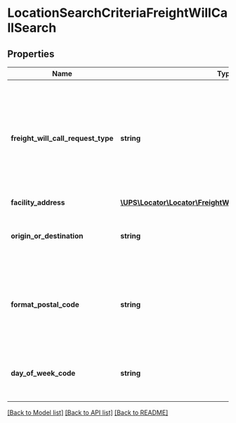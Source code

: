 # LocationSearchCriteriaFreightWillCallSearch

## Properties
Name | Type | Description | Notes
------------ | ------------- | ------------- | -------------
**freight_will_call_request_type** | **string** | Valid values are:  1 - Postal Code 2 - Delivery SLIC 3 - Delivery City/State. 1: Freight Will Call Search based on Postal Code, this search is valid for Postal code countries. 2: Freight Will Call Search based on SLIC. 3: Freight Will Call Search based on City and/or State. This Search is valid for non-postal code Countries | 
**facility_address** | [**\UPS\Locator\Locator\FreightWillCallSearchFacilityAddress[]**](FreightWillCallSearchFacilityAddress.md) |  | 
**origin_or_destination** | **string** | OriginOrDestination is required for FreightWillCallRequestType 1 and type 3 . Valid values: 01-Origin facilities 02-Destination facilities. | 
**format_postal_code** | **string** | FormatPostalCode would be required in the request when FreightWillCallRequestType is 1. Valid values are: NFR-No format requested FR-format requested FS-format and search NVR-No validation requested. | 
**day_of_week_code** | **string** | Day Of week Code. Valid Values are 1 to 7.  1-Sunday 2-Monday  3-Tuesday  4-Wednesday 5-Thursday 6-Friday 7-Saturday. | [optional] 

[[Back to Model list]](../../README.md#documentation-for-models) [[Back to API list]](../../README.md#documentation-for-api-endpoints) [[Back to README]](../../README.md)

